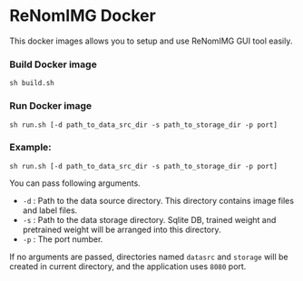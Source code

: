# ReNomIMG Docker

This docker images allows you to setup and use
ReNomIMG GUI tool easily.

### Build Docker image

```shell
sh build.sh
```

### Run Docker image

```shell
sh run.sh [-d path_to_data_src_dir -s path_to_storage_dir -p port]
```

### Example:
```shell
sh run.sh [-d path_to_data_src_dir -s path_to_storage_dir -p port]
```

You can pass following arguments.
- `-d` : Path to the data source directory. This directory contains image files and label files.
- `-s` : Path to the data storage directory. Sqlite DB, trained weight and pretrained weight will be arranged into this directory.
- `-p` : The port number.

If no arguments are passed, directories named `datasrc` and `storage` will be created in
current directory, and the application uses `8080` port.
